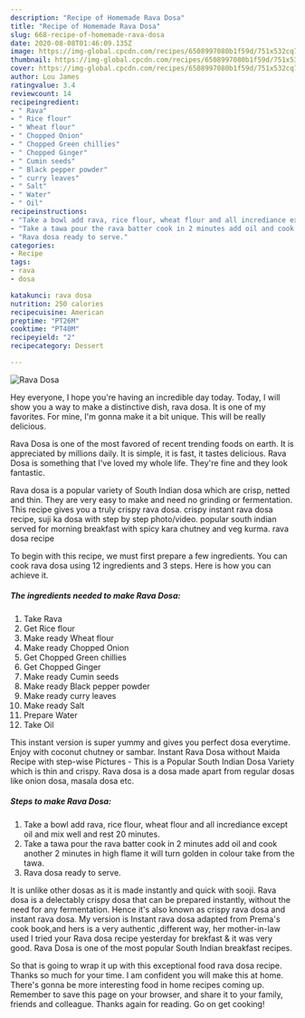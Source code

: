 ```yaml
---
description: "Recipe of Homemade Rava Dosa"
title: "Recipe of Homemade Rava Dosa"
slug: 668-recipe-of-homemade-rava-dosa
date: 2020-08-08T01:46:09.135Z
image: https://img-global.cpcdn.com/recipes/6508997080b1f59d/751x532cq70/rava-dosa-recipe-main-photo.jpg
thumbnail: https://img-global.cpcdn.com/recipes/6508997080b1f59d/751x532cq70/rava-dosa-recipe-main-photo.jpg
cover: https://img-global.cpcdn.com/recipes/6508997080b1f59d/751x532cq70/rava-dosa-recipe-main-photo.jpg
author: Lou James
ratingvalue: 3.4
reviewcount: 14
recipeingredient:
- " Rava"
- " Rice flour"
- " Wheat flour"
- " Chopped Onion"
- " Chopped Green chillies"
- " Chopped Ginger"
- " Cumin seeds"
- " Black pepper powder"
- " curry leaves"
- " Salt"
- " Water"
- " Oil"
recipeinstructions:
- "Take a bowl add rava, rice flour, wheat flour and all incrediance except oil and mix well and rest 20 minutes."
- "Take a tawa pour the rava batter cook in 2 minutes add oil and cook another 2 minutes in high flame it will turn golden in colour take from the tawa."
- "Rava dosa ready to serve."
categories:
- Recipe
tags:
- rava
- dosa

katakunci: rava dosa 
nutrition: 250 calories
recipecuisine: American
preptime: "PT26M"
cooktime: "PT40M"
recipeyield: "2"
recipecategory: Dessert

---
```



![Rava Dosa](https://img-global.cpcdn.com/recipes/6508997080b1f59d/751x532cq70/rava-dosa-recipe-main-photo.jpg)

Hey everyone, I hope you're having an incredible day today. Today, I will show you a way to make a distinctive dish, rava dosa. It is one of my favorites. For mine, I'm gonna make it a bit unique. This will be really delicious.

Rava Dosa is one of the most favored of recent trending foods on earth. It is appreciated by millions daily. It is simple, it is fast, it tastes delicious. Rava Dosa is something that I've loved my whole life. They're fine and they look fantastic.

Rava dosa is a popular variety of South Indian dosa which are crisp, netted and thin. They are very easy to make and need no grinding or fermentation. This recipe gives you a truly crispy rava dosa. crispy instant rava dosa recipe, suji ka dosa with step by step photo/video. popular south indian served for morning breakfast with spicy kara chutney and veg kurma. rava dosa recipe


To begin with this recipe, we must first prepare a few ingredients. You can cook rava dosa using 12 ingredients and 3 steps. Here is how you can achieve it.

<!--inarticleads1-->

##### The ingredients needed to make Rava Dosa:

1. Take  Rava
1. Get  Rice flour
1. Make ready  Wheat flour
1. Make ready  Chopped Onion
1. Get  Chopped Green chillies
1. Get  Chopped Ginger
1. Make ready  Cumin seeds
1. Make ready  Black pepper powder
1. Make ready  curry leaves
1. Make ready  Salt
1. Prepare  Water
1. Take  Oil


This instant version is super yummy and gives you perfect dosa everytime. Enjoy with coconut chutney or sambar. Instant Rava Dosa without Maida Recipe with step-wise Pictures - This is a Popular South Indian Dosa Variety which is thin and crispy. Rava dosa is a dosa made apart from regular dosas like onion dosa, masala dosa etc. 

<!--inarticleads2-->

##### Steps to make Rava Dosa:

1. Take a bowl add rava, rice flour, wheat flour and all incrediance except oil and mix well and rest 20 minutes.
1. Take a tawa pour the rava batter cook in 2 minutes add oil and cook another 2 minutes in high flame it will turn golden in colour take from the tawa.
1. Rava dosa ready to serve.


It is unlike other dosas as it is made instantly and quick with sooji. Rava dosa is a delectably crispy dosa that can be prepared instantly, without the need for any fermentation. Hence it&#39;s also known as crispy rava dosa and instant rava dosa. My version is Instant rava dosa adapted from Prema&#39;s cook book,and hers is a very authentic ,different way, her mother-in-law used I tried your Rava dosa recipe yesterday for brekfast &amp; it was very good. Rava Dosa is one of the most popular South Indian breakfast recipes. 

So that is going to wrap it up with this exceptional food rava dosa recipe. Thanks so much for your time. I am confident you will make this at home. There's gonna be more interesting food in home recipes coming up. Remember to save this page on your browser, and share it to your family, friends and colleague. Thanks again for reading. Go on get cooking!
